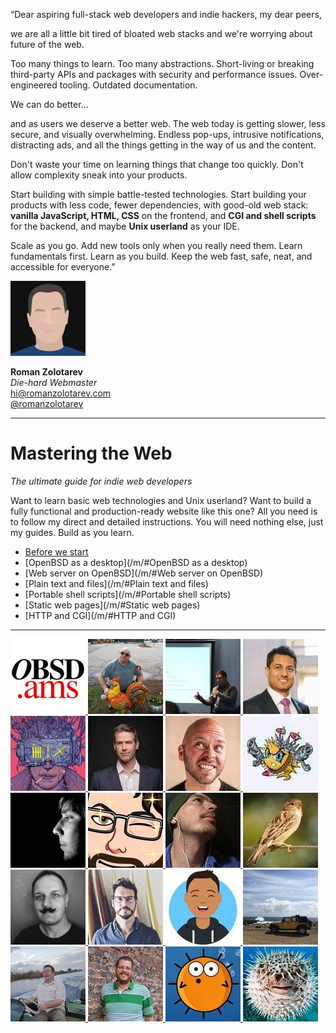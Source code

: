 <p class="f4 f3-m f3-l lh-title ni mt5">&#8220;Dear aspiring full-stack
web developers and indie hackers, my dear peers,</p>

<p class="f4 f3-m f3-l lh-title">we are all a little bit tired of
bloated web stacks and we're worrying about future of the web.</p>

<p class="f4 f3-m f3-l lh-title">Too many things to learn. Too many
abstractions. Short-living or breaking third-party APIs and packages
with security and performance issues. Over-engineered tooling.
Outdated documentation.</p>

<p class="f4 f3-m f3-l lh-title">We can do better... </p>

and as users we deserve a better web. The web today is getting
slower, less secure, and visually overwhelming. Endless pop-ups,
intrusive notifications, distracting ads, and all the things getting
in the way of us and the content.

Don't waste your time on learning things that change too quickly.
Don't allow complexity sneak into your products.

Start building with simple battle-tested technologies.  Start
building your products with less code, fewer dependencies, with
good-old web stack: **vanilla JavaScript, HTML, CSS** on the frontend,
and **CGI and shell scripts** for the backend, and maybe **Unix
userland** as your IDE.

Scale as you go. Add new tools only when you really need them.
Learn fundamentals first. Learn as you build. Keep the web fast,
safe, neat, and accessible for everyone.&#8221;

<div class="mb2 mt4"><a href="/about.html"><img
	src="/avatar120.jpeg"
	class="w3 br-100"
	title="romanzolotarev.com"></a></div>

**Roman Zolotarev**<br>
_Die-hard Webmaster_<br>
hi@romanzolotarev.com<br>
[@romanzolotarev](/twitter.html)

---

# Mastering the&nbsp;Web

_The ultimate guide for indie web developers_

Want to learn basic web technologies and Unix userland? Want to
build a fully functional and production-ready website like this
one? All you need is to follow my direct and detailed instructions.
You will need nothing else, just my guides. Build as you learn.

- [Before we start](/m/)
- [OpenBSD as a desktop](/m/#OpenBSD as a desktop)
- [Web server on OpenBSD](/m/#Web server on OpenBSD)
- [Plain text and files](/m/#Plain text and files)
- [Portable shell scripts](/m/#Portable shell scripts)
- [Static web pages](/m/#Static web pages)
- [HTTP and CGI](/m/#HTTP and CGI)

---

<a class="link" href="/m/words.html">
<img src="/ref/oams.jpeg" class="br-100 w2">
<img src="/ref/mwlauthor.jpeg" class="br-100 w2">
<img src="/ref/antranigv.jpeg" class="br-100 w2">
<img src="/ref/av.jpeg" class="br-100 w2">
<img src="/ref/b3h3m0th.jpeg" class="br-100 w2">
<img src="/ref/brutusunix.jpeg" class="br-100 w2">
<img src="/ref/ds.jpeg" class="br-100 w2">
<img src="/ref/h3artbl33d.jpeg" class="br-100 w2">
<img src="/ref/iah.jpeg" class="br-100 w2">
<img src="/ref/lambdanerd.jpeg" class="br-100 w2">
<img src="/ref/leonvolunteers.jpeg" class="br-100 w2">
<img src="/ref/pikkabird.jpeg" class="br-100 w2">
<img src="/ref/pkotrcka.jpeg" class="br-100 w2">
<img src="/ref/rossijonas.jpeg" class="br-100 w2">
<img src="/ref/sadhya_mafia.jpeg" class="br-100 w2">
<img src="/ref/sethhanford.jpeg" class="br-100 w2">
<img src="/ref/ts.jpeg" class="br-100 w2">
<img src="/ref/tuxbsd.jpeg" class="br-100 w2">
<img src="/ref/vetelko.jpeg" class="br-100 w2">
<img src="/ref/wesley974.jpeg" class="br-100 w2">
</a>
